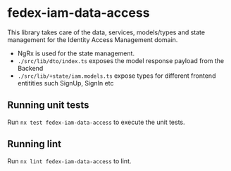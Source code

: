 # fedex-iam-data-access

This library takes care of the data, services, models/types and state management for the Identity Access Management domain.

- NgRx is used for the state management.
- `./src/lib/dto/index.ts` exposes the model response payload from the Backend
- `./src/lib/+state/iam.models.ts` expose types for different frontend entitities such SignUp, SignIn etc

## Running unit tests

Run `nx test fedex-iam-data-access` to execute the unit tests.

## Running lint

Run `nx lint fedex-iam-data-access` to lint.
